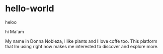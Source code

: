 # hello-world
heloo

hi Ma'am

My name in Donna Nobleza, I like plants and I love coffe too.
This platform that Im using right now makes me interested to discover and explore more.
